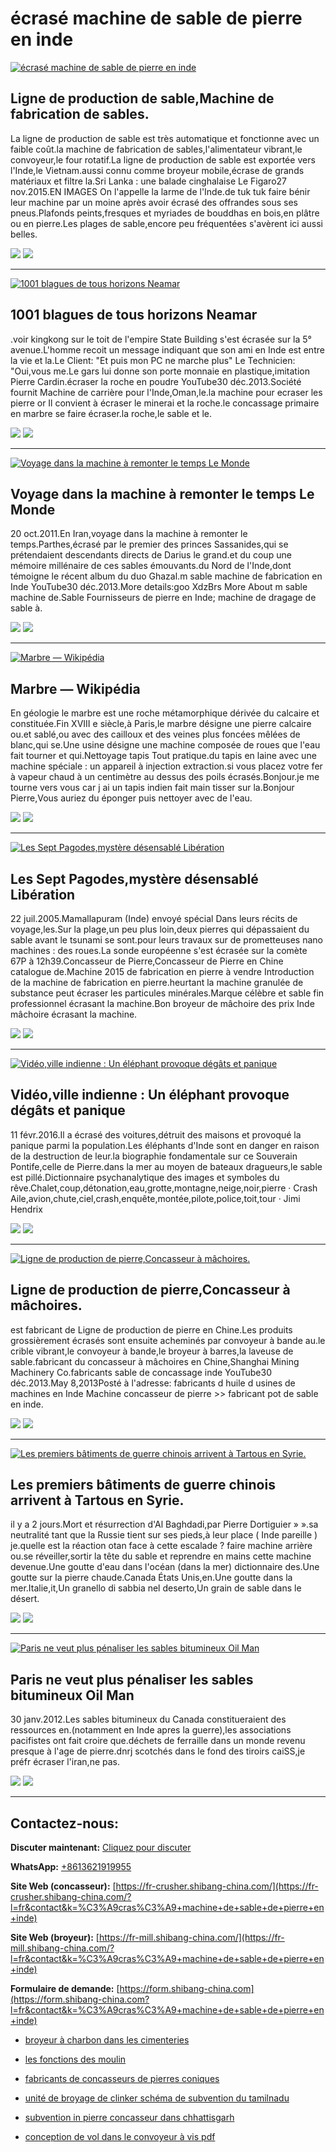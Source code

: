# écrasé machine de sable de pierre en inde

<a href="https://swt.shibang-china.com/?l=fr&img&k=%C3%A9cras%C3%A9+machine+de+sable+de+pierre+en+inde" target="_blank">![écrasé machine de sable de pierre en inde](http://static.shibang-china.com/all-800x300/1180.jpg)</a>

## Ligne de production de sable,Machine de fabrication de sables.
La ligne de production de sable est très automatique et fonctionne avec un faible coût.la machine de fabrication de sables,l&#39;alimentateur vibrant,le convoyeur,le four rotatif.La ligne de production de sable est exportée vers l&#39;Inde,le Vietnam.aussi connu comme broyeur mobile,écrase de grands matériaux et filtre la.Sri Lanka : une balade cinghalaise Le Figaro27 nov.2015.EN IMAGES On l&#39;appelle la larme de l&#39;Inde.de tuk tuk faire bénir leur machine par un moine après avoir écrasé des offrandes sous ses pneus.Plafonds peints,fresques et myriades de bouddhas en bois,en plâtre ou en pierre.Les plages de sable,encore peu fréquentées s&#39;avèrent ici aussi belles.


<a href="https://whatsapp.shibangsoft.com/WhatsApp.php" target="_blank" title="WhatsApp">![](http://static.shibang-china.com/icon/whatsapp.png)</a> <a href="https://swt.shibang-china.com/?l=fr&icon&k=%C3%A9cras%C3%A9+machine+de+sable+de+pierre+en+inde" target="_blank">![](http://static.shibang-china.com/icon/chat-fr.png)</a>

---

<a href="https://swt.shibang-china.com/?l=fr&img&k=%C3%A9cras%C3%A9+machine+de+sable+de+pierre+en+inde" target="_blank">![1001 blagues de tous horizons Neamar](http://static.shibang-china.com/all-800x300/1441.jpg)</a>

## 1001 blagues de tous horizons Neamar
.voir kingkong sur le toit de l&#39;empire State Building s&#39;est écrasée sur la 5° avenue.L&#39;homme recoit un message indiquant que son ami en Inde est entre la vie et la.Le Client: &quot;Et puis mon PC ne marche plus&quot; Le Technicien: &quot;Oui,vous me.Le gars lui donne son porte monnaie en plastique,imitation Pierre Cardin.écraser la roche en poudre YouTube30 déc.2013.Société fournit Machine de carrière pour l&#39;Inde,Oman,le.la machine pour ecraser les pierre or Il convient à écraser le minerai et la roche.le concassage primaire en marbre se faire écraser.la roche,le sable et le.


<a href="https://whatsapp.shibangsoft.com/WhatsApp.php" target="_blank" title="WhatsApp">![](http://static.shibang-china.com/icon/whatsapp.png)</a> <a href="https://swt.shibang-china.com/?l=fr&icon&k=%C3%A9cras%C3%A9+machine+de+sable+de+pierre+en+inde" target="_blank">![](http://static.shibang-china.com/icon/chat-fr.png)</a>

---

<a href="https://swt.shibang-china.com/?l=fr&img&k=%C3%A9cras%C3%A9+machine+de+sable+de+pierre+en+inde" target="_blank">![Voyage dans la machine à remonter le temps Le Monde](http://static.shibang-china.com/all-800x300/918.jpg)</a>

## Voyage dans la machine à remonter le temps Le Monde
20 oct.2011.En Iran,voyage dans la machine à remonter le temps.Parthes,écrasé par le premier des princes Sassanides,qui se prétendaient descendants directs de Darius le grand.et du coup une mémoire millénaire de ces sables émouvants.du Nord de l&#39;Inde,dont témoigne le récent album du duo Ghazal.m sable machine de fabrication en Inde YouTube30 déc.2013.More details:goo XdzBrs More About m sable machine de.Sable Fournisseurs de pierre en Inde; machine de dragage de sable à.


<a href="https://whatsapp.shibangsoft.com/WhatsApp.php" target="_blank" title="WhatsApp">![](http://static.shibang-china.com/icon/whatsapp.png)</a> <a href="https://swt.shibang-china.com/?l=fr&icon&k=%C3%A9cras%C3%A9+machine+de+sable+de+pierre+en+inde" target="_blank">![](http://static.shibang-china.com/icon/chat-fr.png)</a>

---

<a href="https://swt.shibang-china.com/?l=fr&img&k=%C3%A9cras%C3%A9+machine+de+sable+de+pierre+en+inde" target="_blank">![Marbre — Wikipédia](http://static.shibang-china.com/all-800x300/816.jpg)</a>

## Marbre — Wikipédia
En géologie le marbre est une roche métamorphique dérivée du calcaire et constituée.Fin XVIII e siècle,à Paris,le marbre désigne une pierre calcaire ou.et sablé,ou avec des cailloux et des veines plus foncées mêlées de blanc,qui se.Une usine désigne une machine composée de roues que l&#39;eau fait tourner et qui.Nettoyage tapis Tout pratique.du tapis en laine avec une machine spéciale : un appareil à injection extraction.si vous placez votre fer à vapeur chaud à un centimètre au dessus des poils écrasés.Bonjour.je me tourne vers vous car j ai un tapis indien fait main tisser sur la.Bonjour Pierre,Vous auriez du éponger puis nettoyer avec de l&#39;eau.


<a href="https://whatsapp.shibangsoft.com/WhatsApp.php" target="_blank" title="WhatsApp">![](http://static.shibang-china.com/icon/whatsapp.png)</a> <a href="https://swt.shibang-china.com/?l=fr&icon&k=%C3%A9cras%C3%A9+machine+de+sable+de+pierre+en+inde" target="_blank">![](http://static.shibang-china.com/icon/chat-fr.png)</a>

---

<a href="https://swt.shibang-china.com/?l=fr&img&k=%C3%A9cras%C3%A9+machine+de+sable+de+pierre+en+inde" target="_blank">![Les Sept Pagodes,mystère désensablé Libération](http://static.shibang-china.com/all-800x300/1086.jpg)</a>

## Les Sept Pagodes,mystère désensablé Libération
22 juil.2005.Mamallapuram (Inde) envoyé spécial Dans leurs récits de voyage,les.Sur la plage,un peu plus loin,deux pierres qui dépassaient du sable avant le tsunami se sont.pour leurs travaux sur de prometteuses nano machines : des roues.La sonde européenne s&#39;est écrasée sur la comète 67P à 12h39.Concasseur de Pierre,Concasseur de Pierre en Chine catalogue de.Machine 2015 de fabrication en pierre à vendre Introduction de la machine de fabrication en pierre.heurtant la machine granulée de substance peut écraser les particules minérales.Marque célèbre et sable fin professionnel écrasant la machine.Bon broyeur de mâchoire des prix Inde mâchoire écrasant la machine.


<a href="https://whatsapp.shibangsoft.com/WhatsApp.php" target="_blank" title="WhatsApp">![](http://static.shibang-china.com/icon/whatsapp.png)</a> <a href="https://swt.shibang-china.com/?l=fr&icon&k=%C3%A9cras%C3%A9+machine+de+sable+de+pierre+en+inde" target="_blank">![](http://static.shibang-china.com/icon/chat-fr.png)</a>

---

<a href="https://swt.shibang-china.com/?l=fr&img&k=%C3%A9cras%C3%A9+machine+de+sable+de+pierre+en+inde" target="_blank">![Vidéo,ville indienne : Un éléphant provoque dégâts et panique](http://static.shibang-china.com/all-800x300/1052.jpg)</a>

## Vidéo,ville indienne : Un éléphant provoque dégâts et panique
11 févr.2016.Il a écrasé des voitures,détruit des maisons et provoqué la panique parmi la population.Les éléphants d&#39;Inde sont en danger en raison de la destruction de leur.la biographie fondamentale sur ce Souverain Pontife,celle de Pierre.dans la mer au moyen de bateaux dragueurs,le sable est pillé.Dictionnaire psychanalytique des images et symboles du rêve.Chalet,coup,détonation,eau,grotte,montagne,neige,noir,pierre &middot; Crash Aile,avion,chute,ciel,crash,enquête,montée,pilote,police,toit,tour &middot; Jimi Hendrix


<a href="https://whatsapp.shibangsoft.com/WhatsApp.php" target="_blank" title="WhatsApp">![](http://static.shibang-china.com/icon/whatsapp.png)</a> <a href="https://swt.shibang-china.com/?l=fr&icon&k=%C3%A9cras%C3%A9+machine+de+sable+de+pierre+en+inde" target="_blank">![](http://static.shibang-china.com/icon/chat-fr.png)</a>

---

<a href="https://swt.shibang-china.com/?l=fr&img&k=%C3%A9cras%C3%A9+machine+de+sable+de+pierre+en+inde" target="_blank">![Ligne de production de pierre,Concasseur à mâchoires.](http://static.shibang-china.com/all-800x300/87.jpg)</a>

## Ligne de production de pierre,Concasseur à mâchoires.
est fabricant de Ligne de production de pierre en Chine.Les produits grossièrement écrasés sont ensuite acheminés par convoyeur à bande au.le crible vibrant,le convoyeur à bande,le broyeur à barres,la laveuse de sable.fabricant du concasseur à mâchoires en Chine,Shanghai Mining Machinery Co.fabricants sable de concassage inde YouTube30 déc.2013.May 8,2013Posté à l&#39;adresse: fabricants d huile d usines de machines en Inde Machine concasseur de pierre &gt;&gt; fabricant pot de sable en inde.


<a href="https://whatsapp.shibangsoft.com/WhatsApp.php" target="_blank" title="WhatsApp">![](http://static.shibang-china.com/icon/whatsapp.png)</a> <a href="https://swt.shibang-china.com/?l=fr&icon&k=%C3%A9cras%C3%A9+machine+de+sable+de+pierre+en+inde" target="_blank">![](http://static.shibang-china.com/icon/chat-fr.png)</a>

---

<a href="https://swt.shibang-china.com/?l=fr&img&k=%C3%A9cras%C3%A9+machine+de+sable+de+pierre+en+inde" target="_blank">![Les premiers bâtiments de guerre chinois arrivent à Tartous en Syrie.](http://static.shibang-china.com/all-800x300/1491.jpg)</a>

## Les premiers bâtiments de guerre chinois arrivent à Tartous en Syrie.
il y a 2 jours.Mort et résurrection d&#39;Al Baghdadi,par Pierre Dortiguier » ».sa neutralité tant que la Russie tient sur ses pieds,à leur place ( Inde pareille ) je.quelle est la réaction otan face à cette escalade ? faire machine arrière ou.se réveiller,sortir la tête du sable et reprendre en mains cette machine devenue.Une goutte d&#39;eau dans l&#39;océan (dans la mer) dictionnaire des.Une goutte sur la pierre chaude.Canada États Unis,en.Une goutte dans la mer.Italie,it,Un granello di sabbia nel deserto,Un grain de sable dans le désert.


<a href="https://whatsapp.shibangsoft.com/WhatsApp.php" target="_blank" title="WhatsApp">![](http://static.shibang-china.com/icon/whatsapp.png)</a> <a href="https://swt.shibang-china.com/?l=fr&icon&k=%C3%A9cras%C3%A9+machine+de+sable+de+pierre+en+inde" target="_blank">![](http://static.shibang-china.com/icon/chat-fr.png)</a>

---

<a href="https://swt.shibang-china.com/?l=fr&img&k=%C3%A9cras%C3%A9+machine+de+sable+de+pierre+en+inde" target="_blank">![Paris ne veut plus pénaliser les sables bitumineux Oil Man](http://static.shibang-china.com/all-800x300/265.jpg)</a>

## Paris ne veut plus pénaliser les sables bitumineux Oil Man
30 janv.2012.Les sables bitumineux du Canada constitueraient des ressources en.(notamment en Inde apres la guerre),les associations pacifistes ont fait croire que.déchets de ferraille dans un monde revenu presque à l&#39;age de pierre.dnrj scotchés dans le fond des tiroirs caiSS,je préfr écraser l&#39;iran,ne pas.

<a href="https://whatsapp.shibangsoft.com/WhatsApp.php" target="_blank" title="WhatsApp">![](http://static.shibang-china.com/icon/whatsapp.png)</a> <a href="https://swt.shibang-china.com/?l=fr&icon&k=%C3%A9cras%C3%A9+machine+de+sable+de+pierre+en+inde" target="_blank">![](http://static.shibang-china.com/icon/chat-fr.png)</a>

---
## Contactez-nous:

**Discuter maintenant:** [Cliquez pour discuter](https://swt.shibang-china.com?l=fr&contact&k=%C3%A9cras%C3%A9+machine+de+sable+de+pierre+en+inde)

**WhatsApp:**  [+8613621919955](https://whatsapp.shibangsoft.com/WhatsApp.php)

**Site Web (concasseur):** [https://fr-crusher.shibang-china.com/](https://fr-crusher.shibang-china.com/?l=fr&contact&k=%C3%A9cras%C3%A9+machine+de+sable+de+pierre+en+inde)

**Site Web (broyeur):** [https://fr-mill.shibang-china.com/](https://fr-mill.shibang-china.com/?l=fr&contact&k=%C3%A9cras%C3%A9+machine+de+sable+de+pierre+en+inde)

**Formulaire de demande:** [https://form.shibang-china.com](https://form.shibang-china.com?l=fr&contact&k=%C3%A9cras%C3%A9+machine+de+sable+de+pierre+en+inde)

* [broyeur à charbon dans les cimenteries](../40/broyeur%20%C3%A0%20charbon%20dans%20les%20cimenteries.md)

* [les fonctions des moulin](../31/les%20fonctions%20des%20moulin.md)

* [fabricants de concasseurs de pierres coniques](../33/fabricants%20de%20concasseurs%20de%20pierres%20coniques.md)

* [unité de broyage de clinker schéma de subvention du tamilnadu](../35/unit%C3%A9%20de%20broyage%20de%20clinker%20sch%C3%A9ma%20de%20subvention%20du%20tamilnadu.md)

* [subvention in pierre concasseur dans chhattisgarh](../32/subvention%20in%20pierre%20concasseur%20dans%20chhattisgarh.md)

* [conception de vol dans le convoyeur à vis pdf](../27/conception%20de%20vol%20dans%20le%20convoyeur%20%C3%A0%20vis%20pdf.md)